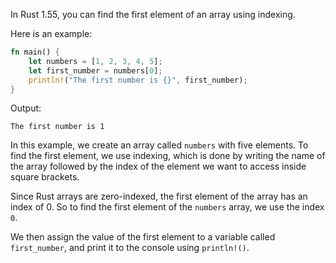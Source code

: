 In Rust 1.55, you can find the first element of an array using indexing. 

Here is an example:

```rust
fn main() {
    let numbers = [1, 2, 3, 4, 5];
    let first_number = numbers[0];
    println!("The first number is {}", first_number);
}
```

Output:
```
The first number is 1
```

In this example, we create an array called `numbers` with five elements. To find the first element, we use indexing, which is done by writing the name of the array followed by the index of the element we want to access inside square brackets.

Since Rust arrays are zero-indexed, the first element of the array has an index of 0. So to find the first element of the `numbers` array, we use the index `0`.

We then assign the value of the first element to a variable called `first_number`, and print it to the console using `println!()`.